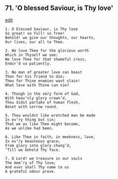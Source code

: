 
## 71.  'O blessed Saviour, is Thy love'
[edit](https://docs.google.com/document/d/13liL0MCx4rvdlyNWwA1G5TZPwSgfhCp7/edit?mode=html)



    1. O blessed Saviour, is Thy love
    So great! so full! so free!
    Behold! we give our thoughts, our hearts, 
    Our lives, our all to Thee.

    2. We love Thee for the glorious worth
    Which in Thyself we see:
    We love Thee for that shameful cross, 
    Endur’d so patiently.

    3. No man of greater love can boast
    Than for his friend to die;
    Thou for Thine enemies wast slain!
    What love with Thine can vie?

    4. Though in the very form of God,
    With heav’nly glory crown’d,
    Thou didst partake of human flesh,
    Beset with sorrow round.

    5. Thou wouldst like wretched man be made
    In ev’ry thing but sin;
    That we as like Thee might become,
    As we unlike had been.

    6. Like Thee in faith, in meekness, love,
    In ev’ry beauteous grace;
    From glory into glory chang’d,
    ’Till we behold Thy face.

    7. O Lord! we treasure in our souls
    The mem’ry of Thy love;
    And ever shall Thy name to us 
    A grateful odour prove.
